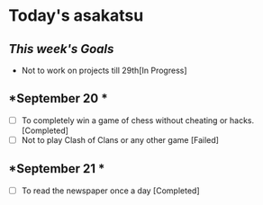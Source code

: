 # Today's asakatsu


## *This week's Goals*

* Not to work on projects till 29th[In Progress]
## *September 20 * 

 
  - [ ] To completely win a game of chess without cheating or hacks.[Completed]
  - [ ] Not to play Clash of Clans or any other game [Failed]
## *September 21 *

 - [ ] To read the newspaper once a day [Completed]
